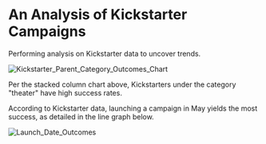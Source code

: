 # An Analysis of Kickstarter Campaigns
Performing analysis on Kickstarter data to uncover trends.

![Kickstarter_Parent_Category_Outcomes_Chart](https://user-images.githubusercontent.com/106564152/173248183-1cc9ef2d-ac7f-4e87-8454-d36c5a7098a6.png)

Per the stacked column chart above, Kickstarters under the category "theater" have high success rates.

According to Kickstarter data, launching a campaign in May yields the most success, as detailed in the line graph below.

![Launch_Date_Outcomes](https://user-images.githubusercontent.com/106564152/173248061-6a46b384-aa62-43cd-b84b-21634ef2fae5.png)
